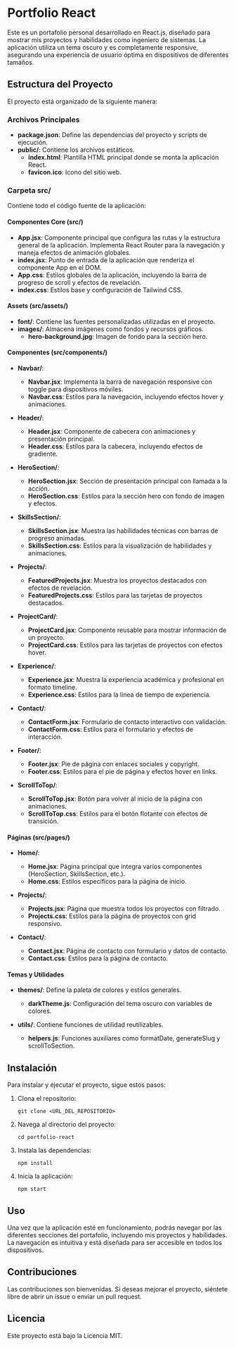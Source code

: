 # Portfolio React

Este es un portafolio personal desarrollado en React.js, diseñado para mostrar mis proyectos y habilidades como ingeniero de sistemas. La aplicación utiliza un tema oscuro y es completamente responsive, asegurando una experiencia de usuario óptima en dispositivos de diferentes tamaños.

## Estructura del Proyecto

El proyecto está organizado de la siguiente manera:

### Archivos Principales
- **package.json**: Define las dependencias del proyecto y scripts de ejecución.
- **public/**: Contiene los archivos estáticos.
  - **index.html**: Plantilla HTML principal donde se monta la aplicación React.
  - **favicon.ico**: Icono del sitio web.

### Carpeta src/
Contiene todo el código fuente de la aplicación:

#### Componentes Core (src/)
- **App.jsx**: Componente principal que configura las rutas y la estructura general de la aplicación. Implementa React Router para la navegación y maneja efectos de animación globales.
- **index.jsx**: Punto de entrada de la aplicación que renderiza el componente App en el DOM.
- **App.css**: Estilos globales de la aplicación, incluyendo la barra de progreso de scroll y efectos de revelación.
- **index.css**: Estilos base y configuración de Tailwind CSS.

#### Assets (src/assets/)
- **font/**: Contiene las fuentes personalizadas utilizadas en el proyecto.
- **images/**: Almacena imágenes como fondos y recursos gráficos.
  - **hero-background.jpg**: Imagen de fondo para la sección hero.

#### Componentes (src/components/)
- **Navbar/**: 
  - **Navbar.jsx**: Implementa la barra de navegación responsive con toggle para dispositivos móviles.
  - **Navbar.css**: Estilos para la navegación, incluyendo efectos hover y animaciones.
  
- **Header/**: 
  - **Header.jsx**: Componente de cabecera con animaciones y presentación principal.
  - **Header.css**: Estilos para la cabecera, incluyendo efectos de gradiente.
  
- **HeroSection/**: 
  - **HeroSection.jsx**: Sección de presentación principal con llamada a la acción.
  - **HeroSection.css**: Estilos para la sección hero con fondo de imagen y efectos.
  
- **SkillsSection/**: 
  - **SkillsSection.jsx**: Muestra las habilidades técnicas con barras de progreso animadas.
  - **SkillsSection.css**: Estilos para la visualización de habilidades y animaciones.
  
- **Projects/**: 
  - **FeaturedProjects.jsx**: Muestra los proyectos destacados con efectos de revelación.
  - **FeaturedProjects.css**: Estilos para las tarjetas de proyectos destacados.
  
- **ProjectCard/**: 
  - **ProjectCard.jsx**: Componente reusable para mostrar información de un proyecto.
  - **ProjectCard.css**: Estilos para las tarjetas de proyectos con efectos hover.
  
- **Experience/**: 
  - **Experience.jsx**: Muestra la experiencia académica y profesional en formato timeline.
  - **Experience.css**: Estilos para la línea de tiempo de experiencia.
  
- **Contact/**: 
  - **ContactForm.jsx**: Formulario de contacto interactivo con validación.
  - **ContactForm.css**: Estilos para el formulario y efectos de interacción.
  
- **Footer/**: 
  - **Footer.jsx**: Pie de página con enlaces sociales y copyright.
  - **Footer.css**: Estilos para el pie de página y efectos hover en links.
  
- **ScrollToTop/**: 
  - **ScrollToTop.jsx**: Botón para volver al inicio de la página con animaciones.
  - **ScrollToTop.css**: Estilos para el botón flotante con efectos de transición.

#### Páginas (src/pages/)
- **Home/**: 
  - **Home.jsx**: Página principal que integra varios componentes (HeroSection, SkillsSection, etc.).
  - **Home.css**: Estilos específicos para la página de inicio.
  
- **Projects/**: 
  - **Projects.jsx**: Página que muestra todos los proyectos con filtrado.
  - **Projects.css**: Estilos para la página de proyectos con grid responsivo.
  
- **Contact/**: 
  - **Contact.jsx**: Página de contacto con formulario y datos de contacto.
  - **Contact.css**: Estilos para la página de contacto.

#### Temas y Utilidades
- **themes/**: Define la paleta de colores y estilos generales.
  - **darkTheme.js**: Configuración del tema oscuro con variables de colores.
  
- **utils/**: Contiene funciones de utilidad reutilizables.
  - **helpers.js**: Funciones auxiliares como formatDate, generateSlug y scrollToSection.

## Instalación

Para instalar y ejecutar el proyecto, sigue estos pasos:

1. Clona el repositorio:
   ```
   git clone <URL_DEL_REPOSITORIO>
   ```
2. Navega al directorio del proyecto:
   ```
   cd portfolio-react
   ```
3. Instala las dependencias:
   ```
   npm install
   ```
4. Inicia la aplicación:
   ```
   npm start
   ```

## Uso

Una vez que la aplicación esté en funcionamiento, podrás navegar por las diferentes secciones del portafolio, incluyendo mis proyectos y habilidades. La navegación es intuitiva y está diseñada para ser accesible en todos los dispositivos.

## Contribuciones

Las contribuciones son bienvenidas. Si deseas mejorar el proyecto, siéntete libre de abrir un issue o enviar un pull request.

## Licencia

Este proyecto está bajo la Licencia MIT.